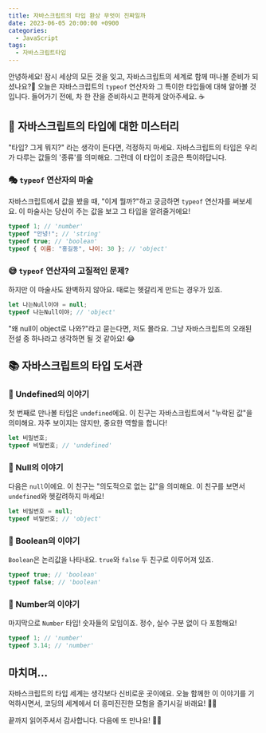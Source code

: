 ```yaml
---
title: 자바스크립트의 타입 환상 무엇이 진짜일까
date: 2023-06-05 20:00:00 +0900
categories:
  - JavaScript
tags:
  - 자바스크립트타입
---
```


안녕하세요! 잠시 세상의 모든 것을 잊고, 자바스크립트의 세계로 함께 떠나볼 준비가 되셨나요?🚀 오늘은 자바스크립트의 `typeof` 연산자와 그 특이한 타입들에 대해 알아볼 것입니다. 들어가기 전에, 차 한 잔을 준비하시고 편하게 앉아주세요. ☕️

## 🧐 자바스크립트의 타입에 대한 미스터리

"타입? 그게 뭐지?" 라는 생각이 든다면, 걱정하지 마세요. 자바스크립트의 타입은 우리가 다루는 값들의 '종류'를 의미해요. 그런데 이 타입이 조금은 특이하답니다. 

### 🎭 `typeof` 연산자의 마술

자바스크립트에서 값을 봤을 때, "이게 뭘까?"하고 궁금하면 `typeof` 연산자를 써보세요. 이 마술사는 당신이 주는 값을 보고 그 타입을 알려줄거에요!

```javascript
typeof 1; // 'number'
typeof "안녕!"; // 'string'
typeof true; // 'boolean'
typeof { 이름: "홍길동", 나이: 30 }; // 'object'
```

### 😅 `typeof` 연산자의 고질적인 문제?

하지만 이 마술사도 완벽하지 않아요. 때로는 헷갈리게 만드는 경우가 있죠.

```javascript
let 나는Null이야 = null;
typeof 나는Null이야; // 'object'
```

"왜 null이 object로 나와?"라고 묻는다면, 저도 몰라요. 그냥 자바스크립트의 오래된 전설 중 하나라고 생각하면 될 것 같아요! 😂

## 📚 자바스크립트의 타입 도서관

### 📖 Undefined의 이야기

첫 번째로 만나볼 타입은 `undefined`에요. 이 친구는 자바스크립트에서 "누락된 값"을 의미해요. 자주 보이지는 않지만, 중요한 역할을 합니다!

```javascript
let 비밀번호;
typeof 비밀번호; // 'undefined'
```

### 📖 Null의 이야기

다음은 `null`이에요. 이 친구는 "의도적으로 없는 값"을 의미해요. 이 친구를 보면서 `undefined`와 헷갈려하지 마세요!

```javascript
let 비밀번호 = null;
typeof 비밀번호; // 'object'
```

### 📖 Boolean의 이야기

`Boolean`은 논리값을 나타내요. `true`와 `false` 두 친구로 이루어져 있죠.

```javascript
typeof true; // 'boolean'
typeof false; // 'boolean'
```

### 📖 Number의 이야기

마지막으로 `Number` 타입! 숫자들의 모임이죠. 정수, 실수 구분 없이 다 포함해요!

```javascript
typeof 1; // 'number'
typeof 3.14; // 'number'
```

## 마치며...

자바스크립트의 타입 세계는 생각보다 신비로운 곳이에요. 오늘 함께한 이 이야기를 기억하시면서, 코딩의 세계에서 더 흥미진진한 모험을 즐기시길 바래요! 🎉🥳

끝까지 읽어주셔서 감사합니다. 다음에 또 만나요! 👋😄
